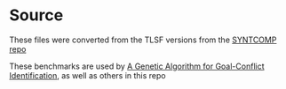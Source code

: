 # Source
These files were converted from the TLSF versions from the [SYNTCOMP repo](https://bitbucket.org/swenjacobs/syntcomp/src/master/Benchmarks2016/TLSF/parameterized/)

These benchmarks are used by [A Genetic Algorithm for Goal-Conflict Identification](https://dl.acm.org/doi/pdf/10.1145/3238147.3238220), as well as others in this repo